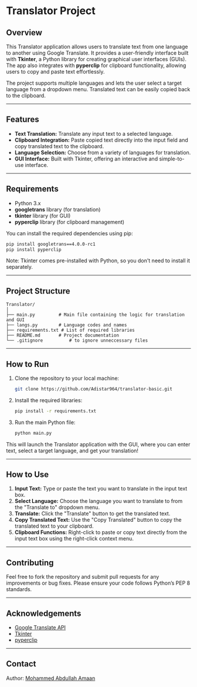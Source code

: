
# Translator Project

## Overview

This Translator application allows users to translate text from one language to another using Google Translate. It provides a user-friendly interface built with **Tkinter**, a Python library for creating graphical user interfaces (GUIs). The app also integrates with **pyperclip** for clipboard functionality, allowing users to copy and paste text effortlessly.

The project supports multiple languages and lets the user select a target language from a dropdown menu. Translated text can be easily copied back to the clipboard.

---

## Features

- **Text Translation:** Translate any input text to a selected language.
- **Clipboard Integration:** Paste copied text directly into the input field and copy translated text to the clipboard.
- **Language Selection:** Choose from a variety of languages for translation.
- **GUI Interface:** Built with Tkinter, offering an interactive and simple-to-use interface.

---

## Requirements

- Python 3.x
- **googletrans** library (for translation)
- **tkinter** library (for GUI)
- **pyperclip** library (for clipboard management)

You can install the required dependencies using pip:

```bash
pip install googletrans==4.0.0-rc1
pip install pyperclip
```

Note: Tkinter comes pre-installed with Python, so you don't need to install it separately.

---

## Project Structure

```
Translator/
│
├── main.py         # Main file containing the logic for translation and GUI
├── langs.py        # Language codes and names
├── requirements.txt # List of required libraries
├── README.md       # Project documentation
└── .gitignore          # to ignore unneccessary files
```

---

## How to Run

1. Clone the repository to your local machine:

   ```bash
   git clone https://github.com/Adistar964/translator-basic.git
   ```

2. Install the required libraries:

   ```bash
   pip install -r requirements.txt
   ```

3. Run the main Python file:

   ```bash
   python main.py
   ```

This will launch the Translator application with the GUI, where you can enter text, select a target language, and get your translation!

---

## How to Use

1. **Input Text:** Type or paste the text you want to translate in the input text box.
2. **Select Language:** Choose the language you want to translate to from the "Translate to" dropdown menu.
3. **Translate:** Click the "Translate" button to get the translated text.
4. **Copy Translated Text:** Use the "Copy Translated" button to copy the translated text to your clipboard.
5. **Clipboard Functions:** Right-click to paste or copy text directly from the input text box using the right-click context menu.

---

## Contributing

Feel free to fork the repository and submit pull requests for any improvements or bug fixes. Please ensure your code follows Python’s PEP 8 standards.

---

## Acknowledgements

- [Google Translate API](https://pypi.org/project/googletrans/)
- [Tkinter](https://wiki.python.org/moin/TkInter)
- [pyperclip](https://github.com/asweigart/pyperclip)

---

## Contact

Author: [Mohammed Abdullah Amaan](mailto:abdullah@abdullahamaan.com)